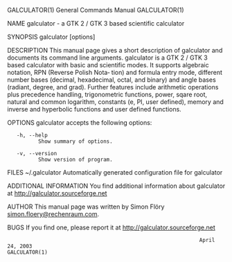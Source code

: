 GALCULATOR(1)                                                 General Commands Manual                                                GALCULATOR(1)

NAME
       galculator - a GTK 2 / GTK 3 based scientific calculator

SYNOPSIS
       galculator [options]

DESCRIPTION
       This manual page gives a short description of galculator and documents its command line arguments.
       galculator  is a GTK 2 / GTK 3 based calculator with basic and scientific modes.  It supports algebraic notation, RPN (Reverse Polish Nota‐
       tion) and formula entry mode, different number bases (decimal, hexadecimal, octal, and binary) and angle bases (radiant, degree, and grad).
       Further  features  include  arithmetic  operations plus precedence handling, trigonometric functions, power, sqare root, natural and common
       logarithm, constants (e, PI, user defined), memory and inverse and hyperbolic functions and user defined functions.

OPTIONS
       galculator accepts the following options:

       -h, --help
              Show summary of options.

       -v, --version
              Show version of program.

FILES
       ~/.galculator
              Automatically generated configuration file for galculator

ADDITIONAL INFORMATION
       You find additional information about galculator at http://galculator.sourceforge.net

AUTHOR
       This manual page was written by Simon Flöry <simon.floery@rechenraum.com>.

BUGS
       If you find one, please report it at http://galculator.sourceforge.net

                                                                  April 24, 2003                                                     GALCULATOR(1)
